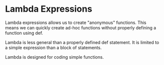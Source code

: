# Lambda Expressions

Lambda expressions allows us to create "anonymous" functions. This means we
can quickly create ad-hoc functions without properly defining a function
using def.

Lambda is less general than a properly defined def statement. It is limited
to a simple expression than a block of statements.

Lambda is designed for coding simple functions.
